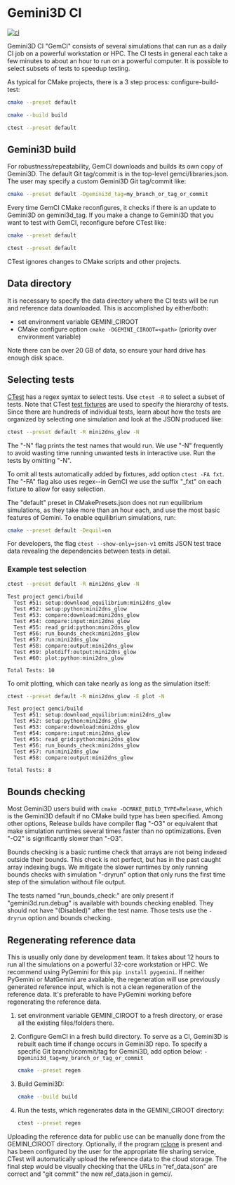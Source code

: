 # Gemini3D CI

[![ci](https://github.com/gemini3d/gemci/actions/workflows/ci.yml/badge.svg)](https://github.com/gemini3d/gemci/actions/workflows/ci.yml)

Gemini3D CI "GemCI" consists of several simulations that can run as a daily CI job on a powerful workstation or HPC.
The CI tests in general each take a few minutes to about an hour to run on a powerful computer.
It is possible to select subsets of tests to speedup testing.

As typical for CMake projects, there is a 3 step process: configure-build-test:

```sh
cmake --preset default

cmake --build build

ctest --preset default
```

## Gemini3D build

For robustness/repeatability, GemCI downloads and builds its own copy of Gemini3D.
The default Git tag/commit is in the top-level gemci/libraries.json.
The user may specify a custom Gemini3D Git tag/commit like:

```sh
cmake --preset default -Dgemini3d_tag=my_branch_or_tag_or_commit
```

Every time GemCI CMake reconfigures, it checks if there is an update to Gemini3D on gemini3d_tag.
If you make a change to Gemini3D that you want to test with GemCI, reconfigure before CTest like:

```sh
cmake --preset default

ctest --preset default
```

CTest ignores changes to CMake scripts and other projects.

## Data directory

It is necessary to specify the data directory where the CI tests will be run and reference data downloaded.
This is accomplished by either/both:

* set environment variable GEMINI_CIROOT
* CMake configure option `cmake -DGEMINI_CIROOT=<path>`  (priority over environment variable)

Note there can be over 20 GB of data, so ensure your hard drive has enough disk space.

## Selecting tests

[CTest](https://cmake.org/cmake/help/latest/manual/ctest.1.html)
has a regex syntax to select tests.
Use `ctest -R` to select a subset of tests.
Note that CTest
[test fixtures](https://cmake.org/cmake/help/latest/prop_test/FIXTURES_REQUIRED.html)
are used to specify the hierarchy of tests.
Since there are hundreds of individual tests, learn about how the tests are organized by selecting one simulation and look at the JSON produced like:

```sh
ctest --preset default -R mini2dns_glow -N
```

The "-N" flag prints the test names that would run.
We use "-N" frequently to avoid wasting time running unwanted tests in interactive use.
Run the tests by omitting "-N".

To omit all tests automatically added by fixtures, add option `ctest -FA fxt`.
The "-FA" flag also uses regex--in GemCI we use the suffix "_fxt" on each fixture to allow for easy selection.

The "default" preset in CMakePresets.json does not run equilibrium simulations, as they take more than an hour each, and use the most basic features of Gemini.
To enable equilibrium simulations, run:

```sh
cmake --preset default -Dequil=on
```

For developers, the flag `ctest --show-only=json-v1` emits JSON test trace data revealing the dependencies between tests in detail.

### Example test selection

```sh
ctest --preset default -R mini2dns_glow -N
```

```
Test project gemci/build
  Test #51: setup:download_equilibrium:mini2dns_glow
  Test #52: setup:python:mini2dns_glow
  Test #53: compare:download:mini2dns_glow
  Test #54: compare:input:mini2dns_glow
  Test #55: read_grid:python:mini2dns_glow
  Test #56: run_bounds_check:mini2dns_glow
  Test #57: run:mini2dns_glow
  Test #58: compare:output:mini2dns_glow
  Test #59: plotdiff:output:mini2dns_glow
  Test #60: plot:python:mini2dns_glow

Total Tests: 10
```

To omit plotting, which can take nearly as long as the simulation itself:

```sh
ctest --preset default -R mini2dns_glow -E plot -N
```

```
Test project gemci/build
  Test #51: setup:download_equilibrium:mini2dns_glow
  Test #52: setup:python:mini2dns_glow
  Test #53: compare:download:mini2dns_glow
  Test #54: compare:input:mini2dns_glow
  Test #55: read_grid:python:mini2dns_glow
  Test #56: run_bounds_check:mini2dns_glow
  Test #57: run:mini2dns_glow
  Test #58: compare:output:mini2dns_glow

Total Tests: 8
```

## Bounds checking

Most Gemini3D users build with `cmake -DCMAKE_BUILD_TYPE=Release`, which is the Gemini3D default if no CMake build type has been specified.
Among other options, Release builds have compiler flag "-O3" or equivalent that make simulation runtimes several times faster than no optimizations.
Even "-O2" is significantly slower than "-O3".

Bounds checking is a basic runtime check that arrays are not being indexed outside their bounds.
This check is not perfect, but has in the past caught array indexing bugs.
We mitigate the slower runtimes by only running bounds checks with simulation "-dryrun" option that only runs the first time step of the simulation without file output.

The tests named "run_bounds_check:" are only present if "gemini3d.run.debug" is available with bounds checking enabled.
They should not have "(Disabled)" after the test name.
Those tests use the `-dryrun` option and bounds checking.

## Regenerating reference data

This is usually only done by development team.
It takes about 12 hours to run all the simulations on a powerful 32-core workstation or HPC.
We recommend using PyGemini for this `pip install pygemini`.
If neither PyGemini or MatGemini are available, the regeneration will use previously generated reference input, which is not a clean regeneration of the reference data.
It's preferable to have PyGemini working before regenerating the reference data.

1. set environment variable GEMINI_CIROOT to a fresh directory, or erase all the existing files/folders there.
2. Configure GemCI in a fresh build directory. To serve as a CI, Gemini3D is rebuilt each time if change occurs in Gemini3D repo. To specify a specific Git branch/commit/tag for Gemini3D, add option below: `-Dgemini3d_tag=my_branch_or_tag_or_commit`

    ```sh
    cmake --preset regen
    ```
3. Build Gemini3D:

    ```sh
    cmake --build build
    ```
4. Run the tests, which regenerates data in the GEMINI_CIROOT directory:

    ```sh
    ctest --preset regen
    ```

Uploading the reference data for public use can be manually done from the GEMINI_CIROOT directory.
Optionally, if the program
[rclone](https://rclone.org/)
is present and has been configured by the user for the appropriate file sharing service, CTest will automatically upload the reference data to the cloud storage.
The final step would be visually checking that the URLs in "ref_data.json" are correct and "git commit" the new ref_data.json in gemci/.

